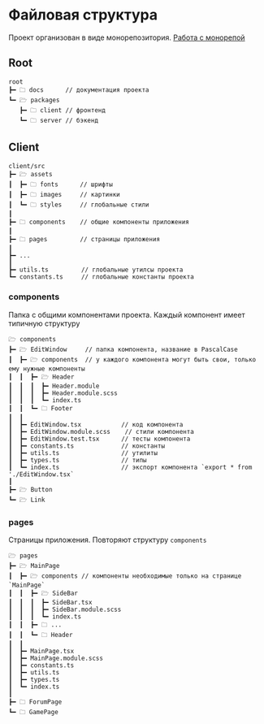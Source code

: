 # Файловая структура

Проект организован в виде монорепозитория. [Работа с монорепой](./get_started.md)

## Root
```
root
┣━ 🗀 docs      // документация проекта
┗━ 🗁 packages
   ┣━ 🗀 client // фронтенд
   ┗━ 🗀 server // бэкенд
```

## Client
```
client/src
┣━ 🗁 assets
┃  ┣━ 🗀 fonts      // шрифты
┃  ┣━ 🗀 images     // картинки
┃  ┗━ 🗀 styles     // глобальные стили
┃
┣━ 🗀 components    // общие компоненты приложения
┃
┣━ 🗀 pages         // страницы приложения
┃
┣━ ...
┃
┣━ utils.ts         // глобальные утилсы проекта
┗━ constants.ts     // глобальные константы проекта
```


### components
Папка с общими компонентами проекта. Каждый компонент имеет типичную структуру
```
🗁 components
┣━ 🗁 EditWindow     // папка компонента, название в PascalCase
┃  ┣━ 🗁 components  // у каждого компонента могут быть свои, только ему нужные компоненты
┃  ┃  ┣━ 🗁 Header
┃  ┃  ┃  ┣━ Header.module
┃  ┃  ┃  ┣━ Header.module.scss
┃  ┃  ┃  ┗━ index.ts
┃  ┃  ┗━ 🗀 Footer
┃  ┃
┃  ┣━ EditWindow.tsx           // код компонента
┃  ┣━ EditWindow.module.scss    // стили компонента
┃  ┣━ EditWindow.test.tsx      // тесты компонента
┃  ┣━ constants.ts             // константы
┃  ┣━ utils.ts                 // утилиты
┃  ┣━ types.ts                 // типы
┃  ┗━ index.ts                 // экспорт компонента `export * from './EditWindow.tsx`
┃
┣━ 🗁 Button
┗━ 🗁 Link
```

### pages
Страницы приложения. Повторяют структуру `components`
```
🗁 pages
┣━ 🗁 MainPage
┃  ┣━ 🗁 components // компоненты необходимые только на странице `MainPage`
┃  ┃  ┣━ 🗁 SideBar
┃  ┃  ┃  ┣━ SideBar.tsx
┃  ┃  ┃  ┣━ SideBar.module.scss
┃  ┃  ┃  ┗━ index.ts
┃  ┃  ┣━ 🗀 ...
┃  ┃  ┗━ 🗀 Header
┃  ┃
┃  ┣━ MainPage.tsx
┃  ┣━ MainPage.module.scss
┃  ┣━ constants.ts
┃  ┣━ utils.ts
┃  ┣━ types.ts
┃  ┗━ index.ts
┃
┣━ 🗀 ForumPage
┗━ 🗀 GamePage
```
